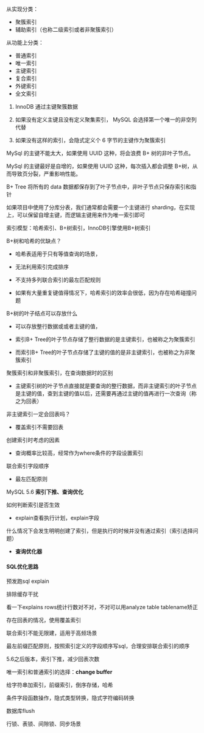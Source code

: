 从实现分类：

- 聚簇索引
- 辅助索引（也称二级索引或者非聚簇索引）

从功能上分类：

- 普通索引
- 唯一索引
- 主键索引
- 复合索引
- 外键索引
- 全文索引

1. InnoDB 通过主键聚簇数据

2. 如果没有定义主键且没有定义聚集索引， MySQL 会选择第一个唯一的非空列代替
3. 如果没有这样的索引，会隐式定义个 6 字节的主键作为聚簇索引

MySql 的主键不能太大，如果使用 UUID 这种，将会浪费 B+ 树的非叶子节点。

MySql 的主键最好是自增的，如果使用 UUID 这种，每次插入都会调整 B+树，从而导致页分裂，严重影响性能。

B+ Tree 将所有的 data 数据都保存到了叶子节点中，非叶子节点只保存索引和指针

如果项目中使用了分库分表，我们通常都会需要一个主键进行 sharding，在实现上，可以保留自增主键，而逻辑主键用来作为唯一索引即可



索引模型：哈希索引、B+树索引，InnoDB引擎使用B+树索引

B+树和哈希的优缺点？

- 哈希表适用于只有等值查询的场景，

- 无法利用索引完成排序

- 不支持多列联合索引的最左匹配规则

- 如果有大量重复键值得情况下，哈希索引的效率会很低，因为存在哈希碰撞问题

B+树的叶子结点可以存放什么

- 可以存放整行数据或或者主键的值，

- 索引B+ Tree的叶子节点存储了整行数据的是主键索引，也被称之为聚簇索引

- 而索引B+ Tree的叶子节点存储了主键的值的是非主键索引，也被称之为非聚簇索引

聚簇索引和非聚簇索引，在查询数据时的区别

- 主键索引树的叶子节点直接就是要查询的整行数据，而非主键索引的叶子节点是主键的值，查到主键的值以后，还需要再通过主键的值再进行一次查询（称之为回表）

非主键索引一定会回表吗？

- 覆盖索引不需要回表

创建索引时考虑的因素

- 查询概率比较高，经常作为where条件的字段设置索引

联合索引字段顺序

- 最左匹配原则

MySQL 5.6 **索引下推、查询优化**

如何判断索引是否生效

- explain查看执行计划，explain字段

什么情况下会发生明明创建了索引，但是执行的时候并没有通过索引（索引选择问题）

- **查询优化器**



#### SQL优化思路

预发跑sql explain

排除缓存干扰

看一下explains rows统计行数对不对，不对可以用analyze table  tablename矫正

存在回表的情况，使用覆盖索引

联合索引不能无限建，适用于高频场景

最左前缀匹配原则，按照索引定义的字段顺序写sql，合理安排联合索引的顺序

5.6之后版本，索引下推，减少回表次数

唯一索引和普通索引的选择：**change buffer**

给字符串加索引，前缀索引，倒序存储，哈希

条件字段函数操作，隐式类型转换，隐式字符编码转换

数据库flush

行锁、表锁、间隙锁、同步场景